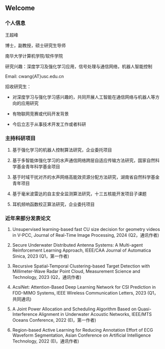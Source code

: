 ## Welcome
### **个人信息**
王超峰

博士，副教授，硕士研究生导师

南华大学计算机学院/软件学院

研究兴趣：深度学习及强化学习应用，信号处理与通信网络，机器人智能控制

Email: cwang{AT}usc.edu.cn

招收研究生：

- 对深度学习与强化学习感兴趣的，共同开展人工智能在通信网络与机器人等方向的应用研究

- 有物联网竞赛或代码开发背景

- 今后立志于从事技术开发工作或者科研

### **主持科研项目**

1. 基于强化学习的机器人控制算法研究，企业委托项目

2. 基于多智能体强化学习的水声通信网络跨层自适应传输方法研究，国家自然科学基金青年科学基金项目

3. 基于时域干扰对齐的水声网络高能效资源分配方法研究，湖南省自然科学基金青年项目

4. 基于毫米波雷达的自主安全监测算法研究，十三五核能开发项目子课题

5. 耳机频响函数校正算法研究，企业委托项目


### **近年来部分发表论文**

1. Unsupervised learning-based fast CU size decision for geometry videos in V-PCC, Journal of Real-Time Image Processing, 2024 (Q2，通讯作者)

1. Secure Underwater Distributed Antenna Systems: A Multi-agent Reinforcement Learning Approach, IEEE/CAA Journal of Automatica Sinica, 2023 (Q1，第一作者)

2. Recursive Spatial-Temporal Clustering-based Target Detection with Millimeter-Wave Radar Point Cloud, Measurement Science and Technology, 2023 (Q2，通讯作者)

3. AcsiNet: Attention-Based Deep Learning Network for CSI Prediction in FDD-MIMO Systems, IEEE Wireless Communication Letters, 2023 (Q1，共同通讯)

4. A Joint Power Allocation and Scheduling Algorithm Based on Quasi-Interference Alignment in Underwater Acoustic Networks, IEEE/MTS Oceans Conference, 2022 (EI，第一作者)

5. Region-based Active Learning for Reducing Annotation Effort of ECG Waveform Segmentation, Asian Conference on Artificial Intelligence Technology, 2022 (EI，通讯作者)

